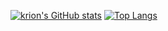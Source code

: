 <!--
**krionbsd/krionbsd** is a ✨ _special_ ✨ repository because its `README.md` (this file) appears on your GitHub profile.

Here are some ideas to get you started:

- 🔭 I’m currently working on ...
- 🌱 I’m currently learning ...
- 👯 I’m looking to collaborate on ...
- 🤔 I’m looking for help with ...
- 💬 Ask me about ...
- 📫 How to reach me: ...
- 😄 Pronouns: ...
- ⚡ Fun fact: ...
-->
<!--[![My GitHub Stats](https://github-readme-stats.vercel.app/api/?username=krionbsd&count_private=true&include_all_commits=true&theme=tokyonight&showicons=true)]()-->
[![krion's GitHub stats](https://github-readme-stats.vercel.app/api?username=krionbsd&theme=buefy&count_private=true&include_all_commits=true&show_icons=true)](https://github.com/anuraghazra/github-readme-stats)
[![Top Langs](https://github-readme-stats.vercel.app/api/top-langs/?username=krionbsd&layout=compact&card_width=280&theme=buefy&langs_count=8)](https://github.com/krionbsd/github-readme-stats)

